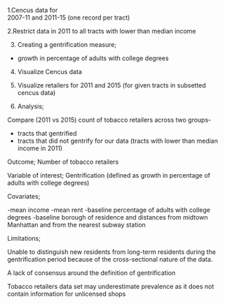 1.Cencus data for  
2007-11 and 2011-15 (one record per tract)

2.Restrict data in 2011 to all tracts with lower than median income

3. Creating a gentrification measure;
- growth in percentage of adults with college degrees

4. Visualize Cencus data

5. Visualize retailers for 2011 and 2015 (for given tracts in subsetted cencus data)

6. Analysis;

Compare (2011 vs 2015) count of tobacco retailers across two groups-
- tracts that gentrified 
- tracts that did not gentrify
for our data (tracts with lower than median income in 2011) 

Outcome;
Number of tobacco retailers

Variable of interest;
Gentrification (defined as growth in percentage of adults with college degrees)


Covariates;

-mean income 
-mean rent 
-baseline percentage of adults with college degrees
-baseline borough of residence and distances from midtown Manhattan
and from the nearest subway station


Limitations;

Unable to distinguish new residents from long-term residents during the gentrification period because of
the cross-sectional nature of the data.

A lack of consensus around the definition of gentrification

Tobacco retailers data set may underestimate prevalence as it does not contain information for unlicensed shops
